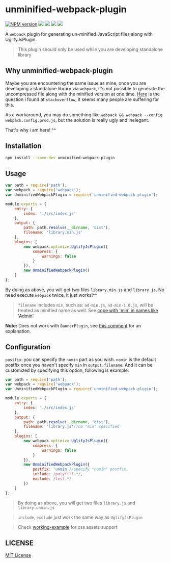 unminified-webpack-plugin
=======================

[![NPM version][npm-image]][npm-url]
![][travis-url]
![][david-url]
![][dt-url]
![][license-url]


A `webpack` plugin for generating un-minified JavaScript files along with UglifyJsPlugin.

>This plugin should only be used while you are developing standalone library

## Why unminified-webpack-plugin ##

Maybe you are encountering the same issue as mine, once you are developing a standalone library via `webpack`, it's not possible to generate the uncompressed file along with the minified version at one time. [Here](http://stackoverflow.com/questions/25956937/how-to-build-minified-and-uncompressed-bundle-with-webpack) is the question i found at `stackoverflow`, it seems many people are suffering for this.

As a workaround, you may do something like `webpack && webpack --config webpack.config.prod.js`, but the solution is really ugly and inelegant.

That's why i am here! ^^

## Installation ##

```bash
npm install --save-dev unminified-webpack-plugin
```

## Usage ##

```javascript
var path = require('path');
var webpack = require('webpack');
var UnminifiedWebpackPlugin = require('unminified-webpack-plugin');

module.exports = {
    entry: {
        index: './src/index.js'
    },
    output: {
        path: path.resolve(__dirname, 'dist'),
        filename: 'library.min.js'
    },
    plugins: [
        new webpack.optimize.UglifyJsPlugin({
            compress: {
                warnings: false
            }
        }),
        new UnminifiedWebpackPlugin()
    ]
};
```

By doing as above, you will get two files `library.min.js` and `library.js`. No need execute `webpack` twice, it just works!^^

>`filename` includes `min`, such as: `ad-min.js`, `ad-min-1.0.js`, will be treated as minified name as well. See [cope with 'min' in names like 'Admin'](https://github.com/leftstick/unminified-webpack-plugin/pull/8)

**Note:** Does not work with `BannerPlugin`, see [this comment](https://github.com/leftstick/unminified-webpack-plugin/issues/1#issuecomment-226413904) for an explanation.

## Configuration ##

`postfix`: you can specify the `nomin` part as you wish. `nomin` is the default postfix once you haven't specify `min` in `output.filename`. And it can be customized by specifying this option, following is example:

```javascript
var path = require('path');
var webpack = require('webpack');
var UnminifiedWebpackPlugin = require('unminified-webpack-plugin');

module.exports = {
    entry: {
        index: './src/index.js'
    },
    output: {
        path: path.resolve(__dirname, 'dist'),
        filename: 'library.js'//no "min" specified
    },
    plugins: [
        new webpack.optimize.UglifyJsPlugin({
            compress: {
                warnings: false
            }
        }),
        new UnminifiedWebpackPlugin({
            postfix: 'unmin'//specify "nomin" postfix,
            include: /polyfill.*/,
            exclude: /test.*/
        })
    ]
};
```

>By doing as above, you will get two files `library.js` and `library.unmin.js`

>`include`, `exclude` just work the same way as `UglifyJsPlugin`

>Check [working-example](https://github.com/leftstick/unminified-webpack-plugin/blob/master/example/css-pack/README.md) for css assets support

## LICENSE ##

[MIT License](https://raw.githubusercontent.com/leftstick/unminified-webpack-plugin/master/LICENSE)


[npm-url]: https://npmjs.org/package/unminified-webpack-plugin
[npm-image]: https://badge.fury.io/js/unminified-webpack-plugin.png
[travis-url]:https://api.travis-ci.org/leftstick/unminified-webpack-plugin.svg?branch=master
[david-url]: https://david-dm.org/leftstick/unminified-webpack-plugin.png
[dt-url]:https://img.shields.io/npm/dt/unminified-webpack-plugin.svg
[license-url]:https://img.shields.io/npm/l/unminified-webpack-plugin.svg

